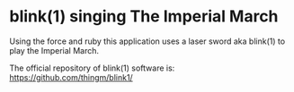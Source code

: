 blink(1) singing The Imperial March
========

Using the force and ruby this application uses a laser sword aka blink(1) to play the Imperial March.

The official repository of blink(1) software is:
    https://github.com/thingm/blink1/
